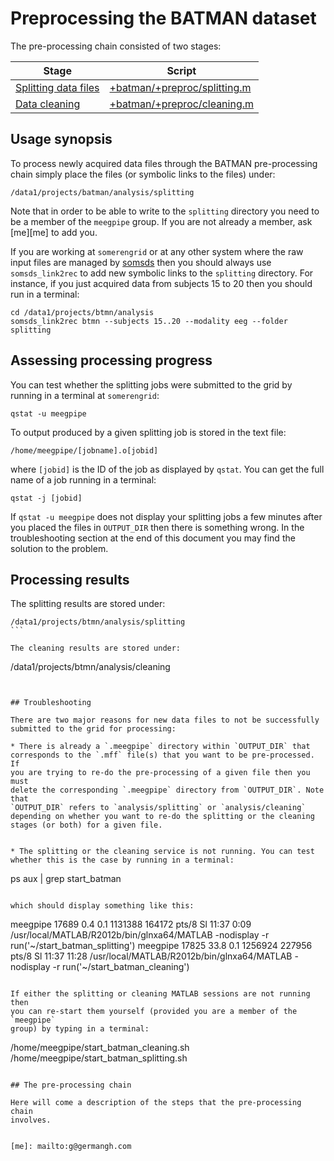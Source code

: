 Preprocessing the BATMAN dataset
======

The pre-processing chain consisted of two stages:

Stage                                             | Script
------------------------------------------------- | -------------
[Splitting data files][splitting]                 | [+batman/+preproc/splitting.m][splitting]
[Data cleaning][cleaning]                         | [+batman/+preproc/cleaning.m][cleaning]


[splitting]: ./splitting.m
[cleaning]: ./cleaning.m

## Usage synopsis

To process newly acquired data files through the BATMAN pre-processing 
chain simply place the files (or symbolic links to the files) under:

````
/data1/projects/batman/analysis/splitting
````

Note that in order to be able to write to the `splitting` directory you 
need to be a member of the `meegpipe` group. If you are not already a
member, ask [me][me] to add you.

If you are working at `somerengrid` or at any other system where the 
raw input files are managed by [somsds][somsds] then you should always 
use `somsds_link2rec` to add new symbolic links to the `splitting` 
directory. For instance, if you just acquired data from subjects 15 to 20
then you should run in a terminal:

````
cd /data1/projects/btmn/analysis
somsds_link2rec btmn --subjects 15..20 --modality eeg --folder splitting
````

[somsds]: http://germangh.com/somsds


## Assessing processing progress

You can test whether the splitting jobs were submitted to the grid by
running in a terminal at `somerengrid`:

```
qstat -u meegpipe
````

To output produced by a given splitting job is stored in the text file:

````
/home/meegpipe/[jobname].o[jobid]
````

where `[jobid]` is the ID of the job as displayed by `qstat`. You can get
the full name of a job running in a terminal:

````
qstat -j [jobid]
````

If `qstat -u meegpipe` does not display your splitting jobs a few 
minutes after you placed the files in `OUTPUT_DIR` then there is something
wrong. In the troubleshooting section at the end of this document you 
may find the solution to the problem. 


## Processing results

The splitting results are stored under:

````
/data1/projects/btmn/analysis/splitting
```

The cleaning results are stored under:

````
/data1/projects/btmn/analysis/cleaning
````


## Troubleshooting

There are two major reasons for new data files to not be successfully 
submitted to the grid for processing:

* There is already a `.meegpipe` directory within `OUTPUT_DIR` that 
corresponds to the `.mff` file(s) that you want to be pre-processed. If 
you are trying to re-do the pre-processing of a given file then you must
delete the corresponding `.meegpipe` directory from `OUTPUT_DIR`. Note that
`OUTPUT_DIR` refers to `analysis/splitting` or `analysis/cleaning` 
depending on whether you want to re-do the splitting or the cleaning
stages (or both) for a given file.


* The splitting or the cleaning service is not running. You can test 
whether this is the case by running in a terminal:

````
ps aux | grep start_batman
````

which should display something like this:

````
meegpipe 17689  0.4  0.1 1131388 164172 pts/8  Sl   11:37   0:09 /usr/local/MATLAB/R2012b/bin/glnxa64/MATLAB -nodisplay -r run('~/start_batman_splitting')
meegpipe 17825 33.8  0.1 1256924 227956 pts/8  Sl   11:37  11:28 /usr/local/MATLAB/R2012b/bin/glnxa64/MATLAB -nodisplay -r run('~/start_batman_cleaning')
````

If either the splitting or cleaning MATLAB sessions are not running then 
you can re-start them yourself (provided you are a member of the `meegpipe`
group) by typing in a terminal:

````
/home/meegpipe/start_batman_cleaning.sh
/home/meegpipe/start_batman_splitting.sh
````

## The pre-processing chain

Here will come a description of the steps that the pre-processing chain 
involves.


[me]: mailto:g@germangh.com

